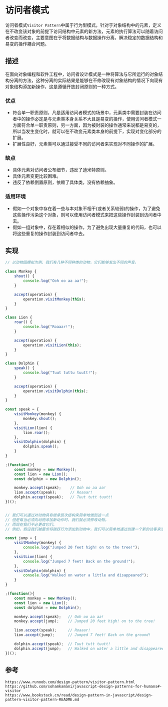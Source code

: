 # 访问者模式
访问者模式`Visitor Pattern`中属于行为型模式，针对于对象结构中的元素，定义在不改变该对象的前提下访问结构中元素的新方法，元素的执行算法可以随着访问者改变而改变，主要意图在于将数据结构与数据操作分离，解决稳定的数据结构和易变的操作耦合问题。


## 描述
在面向对象编程和软件工程中，访问者设计模式是一种将算法与它所运行的对象结构分离的方法，这种分离的实际结果是能够在不修改现有对象结构的情况下向现有对象结构添加新操作，这是遵循开放封闭原则的一种方式。

### 优点
* 符合单一职责原则，凡是适用访问者模式的场景中，元素类中需要封装在访问者中的操作必定是与元素类本身关系不大且是易变的操作，使用访问者模式一方面符合单一职责原则，另一方面，因为被封装的操作通常来说都是易变的，所以当发生变化时，就可以在不改变元素类本身的前提下，实现对变化部分的扩展。
* 扩展性良好，元素类可以通过接受不同的访问者来实现对不同操作的扩展。

### 缺点
* 具体元素对访问者公布细节，违反了迪米特原则。
* 具体元素变更比较困难。
* 违反了依赖倒置原则，依赖了具体类，没有依赖抽象。

### 适用环境
* 假如一个对象中存在着一些与本对象不相干(或者关系较弱)的操作，为了避免这些操作污染这个对象，则可以使用访问者模式来把这些操作封装到访问者中去。
* 假如一组对象中，存在着相似的操作，为了避免出现大量重复的代码，也可以将这些重复的操作封装到访问者中去。

## 实现

```javascript
// 以动物园模拟为例，我们有几种不同种类的动物，它们能够发出不同的声音。

class Monkey {
    shout() {
        console.log("Ooh oo aa aa!");
    }

    accept(operation) {
        operation.visitMonkey(this);
    }
}

class Lion {
    roar() {
        console.log("Roaaar!");
    }

    accept(operation) {
        operation.visitLion(this);
    }
}

class Dolphin {
    speak() {
        console.log("Tuut tuttu tuutt!");
    }

    accept(operation) {
        operation.visitDolphin(this);
    }
}

const speak = {
    visitMonkey(monkey) {
        monkey.shout();
    },
    visitLion(lion) {
        lion.roar();
    },
    visitDolphin(dolphin) {
        dolphin.speak();
    }
}

;(function(){
    const monkey = new Monkey();
    const lion = new Lion();
    const dolphin = new Dolphin();

    monkey.accept(speak);    // Ooh oo aa aa!    
    lion.accept(speak);      // Roaaar!
    dolphin.accept(speak);   // Tuut tutt tuutt!
})();


// 我们可以通过对动物具有继承层次结构来简单地做到这一点
// 但是每当必须向动物添加新动作时，我们就必须修改动物。
// 而现在我们不必更改它们。
// 例如，假设我们被要求将跳跃行为添加到动物中，我们可以简单地通过创建一个新的访客来添加它。

const jump = {
    visitMonkey(monkey) {
        console.log("Jumped 20 feet high! on to the tree!");
    },
    visitLion(lion) {
        console.log("Jumped 7 feet! Back on the ground!");
    },
    visitDolphin(dolphin) {
        console.log("Walked on water a little and disappeared");
    }
}

;(function(){
    const monkey = new Monkey();
    const lion = new Lion();
    const dolphin = new Dolphin();

    monkey.accept(speak);   // Ooh oo aa aa!
    monkey.accept(jump);    // Jumped 20 feet high! on to the tree!

    lion.accept(speak);     // Roaaar!
    lion.accept(jump);      // Jumped 7 feet! Back on the ground! 

    dolphin.accept(speak);  // Tuut tutt tuutt! 
    dolphin.accept(jump);   // Walked on water a little and disappeared
})();
```




## 参考

```
https://www.runoob.com/design-pattern/visitor-pattern.html
https://github.com/sohamkamani/javascript-design-patterns-for-humans#-visitor
https://www.bookstack.cn/read/design-pattern-in-javascript/design-pattern-visitor-pattern-README.md
```

